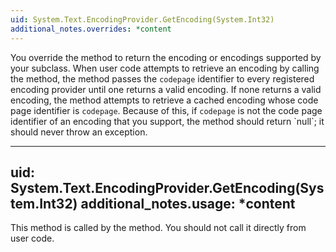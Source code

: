 ```yaml
---
uid: System.Text.EncodingProvider.GetEncoding(System.Int32)
additional_notes.overrides: *content
---
```


<p>You override the <xref href="System.Text.EncodingProvider.GetEncoding(System.Int32)"></xref> method to return the encoding or encodings supported by your <xref href="System.Text.EncodingProvider"></xref> subclass. When user code attempts to retrieve an encoding by calling the <xref href="System.Text.Encoding.GetEncoding(System.Int32)"></xref> method, the method passes the <code>codepage</code> identifier to every registered encoding provider until one returns a valid encoding. If none returns a valid encoding, the <xref href="System.Text.Encoding.GetEncoding(System.Int32)"></xref> method attempts to retrieve a cached encoding whose code page identifier is <code>codepage</code>. Because of this, if <code>codepage</code> is not the code page identifier of an encoding that you support, the method should return `null`; it should never throw an exception.</p>


---
uid: System.Text.EncodingProvider.GetEncoding(System.Int32)
additional_notes.usage: *content
---

<p>This method is called by the <xref href="System.Text.Encoding.GetEncoding(System.Int32)"></xref> method. You should not call it directly from user code.</p>


